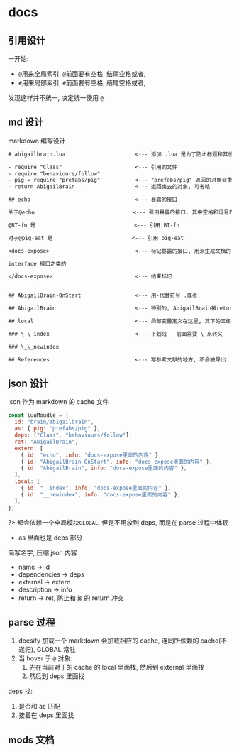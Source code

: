 # docs

## 引用设计

一开始:

- `@`用来全局索引, `@`前面要有空格, 结尾空格或者,
- `#`用来局部索引, `#`前面要有空格, 结尾空格或者,

发现这样并不统一, 决定统一使用 `@`

## md 设计

markdown 编写设计

```txt
# abigailbrain.lua                      <--- 添加 .lua 是为了防止标题和其他二级标题名字相同而冲突

- require "Class"                       <--- 引用的文件
- require "behaviours/follow"
- pig = require "prefabs/pig"           <--- "prefabs/pig" 返回的对象会重命名为 pig
- return AbigailBrain                   <--- 返回出去的对象, 可省略

## echo                                 <--- 暴露的接口

关于@echo                               <--- 引用暴露的接口, 其中空格和逗号表示结束整个名字

@BT-fn 是                               <--- 引用 BT-fn

对于@pig-eat 是                         <--- 引用 pig-eat

<docs-expose>                           <--- 标记暴露的接口, 用来生成文档的 cache

interface 接口之类的

</docs-expose>                          <--- 结束标记


## AbigailBrain-OnStart                 <--- 用-代替符号 .或者:

## AbigailBrain                         <--- 特别的, AbigailBrain被return, 虽然是local, 此时应该是 external

## local                                <--- 局部变量定义在这里, 其下的三级标题都是局部变量

### \_\_index                           <--- 下划线 _ 前面需要 \ 来转义

### \_\_newindex

## References                           <--- 写参考文献的地方, 不会被导出
```

## json 设计

json 作为 markdown 的 cache 文件

```js
const luaMoudle = {
  id: "brain/abigailbrain",
  as: { pig: "prefabs/pig" },
  deps: ["Class", "behaviours/follow"],
  ret: "AbigailBrain",
  extern: [
    { id: "echo", info: "docs-expose里面的内容" },
    { id: "AbigailBrain-OnStart", info: "docs-expose里面的内容" },
    { id: "AbigailBrain", info: "docs-expose里面的内容" },
  ],
  local: [
    { id: "__index", info: "docs-expose里面的内容" },
    { id: "__newindex", info: "docs-expose里面的内容" },
  ],
};
```

?> 都会依赖一个全局模块`GLOBAL`, 但是不用放到 deps, 而是在 parse 过程中体现

- as 里面也是 deps 部分

简写名字, 压缩 json 内容

- name -> id
- dependencies -> deps
- external -> extern
- description -> info
- return -> ret, 防止和 js 的 return 冲突

## parse 过程

1. docsify 加载一个 markdown 会加载相应的 cache, 连同所依赖的 cache(不递归), GLOBAL 常驻
2. 当 hover 于 `@` 对象:
   1. 先在当前对于的 cache 的 local 里面找, 然后到 external 里面找
   2. 然后到 deps 里面找

deps 找:

1. 是否和 as 匹配
2. 接着在 deps 里面找

## mods 文档
